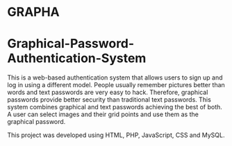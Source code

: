 # GRAPHA
# Graphical-Password-Authentication-System

This is a web-based authentication system that allows users to sign up and log in using a different model. People usually remember pictures better than words and text passwords are very easy to hack. Therefore, graphical passwords provide better security than traditional text passwords. This system combines graphical and text passwords achieving the best of both. A user can select images and their grid points and use them as the graphical password.



This project was developed using HTML, PHP, JavaScript, CSS and MySQL.
